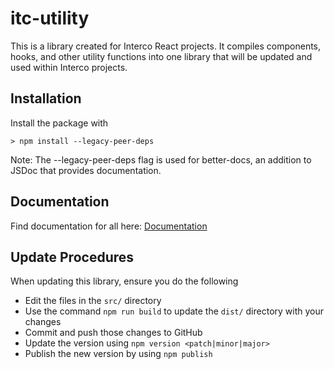 # itc-utility
This is a library created for Interco React projects.
It compiles components, hooks, and other utility functions into one library
that will be updated and used within Interco projects.

## Installation
Install the package with

`> npm install --legacy-peer-deps`

Note: The --legacy-peer-deps flag is used for better-docs, an addition to JSDoc that provides documentation.

## Documentation
Find documentation for all here: [Documentation](https://cedney12.github.io/itc-utility/)

## Update Procedures
When updating this library, ensure you do the following
- Edit the files in the `src/` directory
- Use the command `npm run build` to update the `dist/` directory with your changes
- Commit and push those changes to GitHub
- Update the version using `npm version <patch|minor|major>`
- Publish the new version by using `npm publish` 